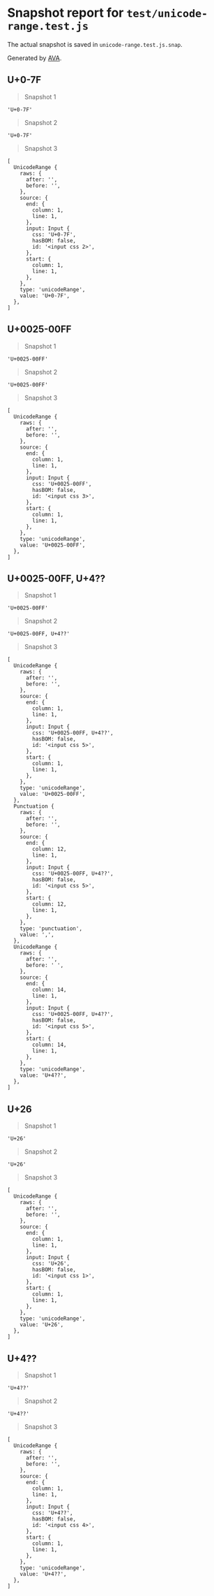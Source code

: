 # Snapshot report for `test/unicode-range.test.js`

The actual snapshot is saved in `unicode-range.test.js.snap`.

Generated by [AVA](https://ava.li).

## U+0-7F

> Snapshot 1

    'U+0-7F'

> Snapshot 2

    'U+0-7F'

> Snapshot 3

    [
      UnicodeRange {
        raws: {
          after: '',
          before: '',
        },
        source: {
          end: {
            column: 1,
            line: 1,
          },
          input: Input {
            css: 'U+0-7F',
            hasBOM: false,
            id: '<input css 2>',
          },
          start: {
            column: 1,
            line: 1,
          },
        },
        type: 'unicodeRange',
        value: 'U+0-7F',
      },
    ]

## U+0025-00FF

> Snapshot 1

    'U+0025-00FF'

> Snapshot 2

    'U+0025-00FF'

> Snapshot 3

    [
      UnicodeRange {
        raws: {
          after: '',
          before: '',
        },
        source: {
          end: {
            column: 1,
            line: 1,
          },
          input: Input {
            css: 'U+0025-00FF',
            hasBOM: false,
            id: '<input css 3>',
          },
          start: {
            column: 1,
            line: 1,
          },
        },
        type: 'unicodeRange',
        value: 'U+0025-00FF',
      },
    ]

## U+0025-00FF, U+4??

> Snapshot 1

    'U+0025-00FF'

> Snapshot 2

    'U+0025-00FF, U+4??'

> Snapshot 3

    [
      UnicodeRange {
        raws: {
          after: '',
          before: '',
        },
        source: {
          end: {
            column: 1,
            line: 1,
          },
          input: Input {
            css: 'U+0025-00FF, U+4??',
            hasBOM: false,
            id: '<input css 5>',
          },
          start: {
            column: 1,
            line: 1,
          },
        },
        type: 'unicodeRange',
        value: 'U+0025-00FF',
      },
      Punctuation {
        raws: {
          after: '',
          before: '',
        },
        source: {
          end: {
            column: 12,
            line: 1,
          },
          input: Input {
            css: 'U+0025-00FF, U+4??',
            hasBOM: false,
            id: '<input css 5>',
          },
          start: {
            column: 12,
            line: 1,
          },
        },
        type: 'punctuation',
        value: ',',
      },
      UnicodeRange {
        raws: {
          after: '',
          before: ' ',
        },
        source: {
          end: {
            column: 14,
            line: 1,
          },
          input: Input {
            css: 'U+0025-00FF, U+4??',
            hasBOM: false,
            id: '<input css 5>',
          },
          start: {
            column: 14,
            line: 1,
          },
        },
        type: 'unicodeRange',
        value: 'U+4??',
      },
    ]

## U+26

> Snapshot 1

    'U+26'

> Snapshot 2

    'U+26'

> Snapshot 3

    [
      UnicodeRange {
        raws: {
          after: '',
          before: '',
        },
        source: {
          end: {
            column: 1,
            line: 1,
          },
          input: Input {
            css: 'U+26',
            hasBOM: false,
            id: '<input css 1>',
          },
          start: {
            column: 1,
            line: 1,
          },
        },
        type: 'unicodeRange',
        value: 'U+26',
      },
    ]

## U+4??

> Snapshot 1

    'U+4??'

> Snapshot 2

    'U+4??'

> Snapshot 3

    [
      UnicodeRange {
        raws: {
          after: '',
          before: '',
        },
        source: {
          end: {
            column: 1,
            line: 1,
          },
          input: Input {
            css: 'U+4??',
            hasBOM: false,
            id: '<input css 4>',
          },
          start: {
            column: 1,
            line: 1,
          },
        },
        type: 'unicodeRange',
        value: 'U+4??',
      },
    ]
